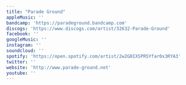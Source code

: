 ```yaml
---
title: "Parade Ground"
appleMusic: ''
bandcamp: 'https://paradeground.bandcamp.com'
discogs: 'https://www.discogs.com/artist/32632-Parade-Ground'
facebook: ''
googleMusic: ''
instagram: ''
soundcloud: ''
spotify: 'https://open.spotify.com/artist/2w2G0IXSPR5Yfar0x3RYA3'
twitter: ''
website: 'http://www.parade-ground.net'
youtube: ''
---
```


